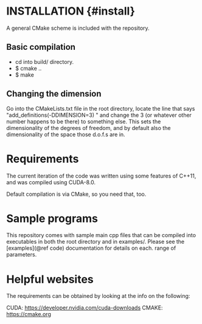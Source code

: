 # INSTALLATION {#install}

A general CMake scheme is included with the repository. 

## Basic compilation

* cd into build/ directory. 
* $ cmake ..
* $ make

## Changing the dimension

Go into the CMakeLists.txt file in the root directory, locate the line that says
"add_definitions(-DDIMENSION=3) "
and change the 3 (or whatever other number happens to be there) to something else.
This sets the dimensionality of the degrees of freedom, and by default also the 
dimensionality of the space those d.o.f.s are in.

# Requirements

The current iteration of the code was written using some features of C++11, and was compiled using CUDA-8.0.

Default compilation is via CMake, so you need that, too.


# Sample programs

This repository comes with sample main cpp files that can be compiled into executables in both the root directory
and in examples/. Please see the [examples](@ref code) documentation for details on each.
range of parameters.

# Helpful websites
The requirements can be obtained by looking at the info on the following:

CUDA: https://developer.nvidia.com/cuda-downloads
CMAKE: https://cmake.org
